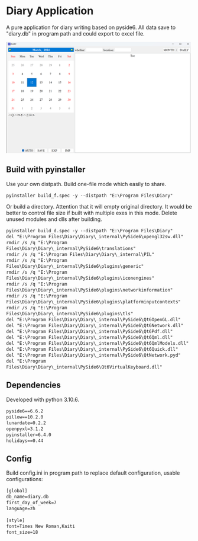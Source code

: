 # **Diary Application**
A pure application for diary writing based on pyside6.
All data save to "diary.db" in program path and could export to excel file.

<img src="diary.png" width="500" height="300">

## **Build with pyinstaller**
Use your own distpath.
Build one-file mode which easily to share.
```
pyinstaller build_f.spec -y --distpath "E:\Program Files\Diary"
```
Or build a directory. Attention that it will empty original directory. It would be better to control file size if built with multiple exes in this mode. Delete unused modules and dlls after building.
```
pyinstaller build_d.spec -y --distpath "E:\Program Files\Diary"
del "E:\Program Files\Diary\Diary\_internal\PySide6\opengl32sw.dll"
rmdir /s /q "E:\Program Files\Diary\Diary\_internal\PySide6\translations"
rmdir /s /q "E:\Program Files\Diary\Diary\_internal\PIL"
rmdir /s /q "E:\Program Files\Diary\Diary\_internal\PySide6\plugins\generic"
rmdir /s /q "E:\Program Files\Diary\Diary\_internal\PySide6\plugins\iconengines"
rmdir /s /q "E:\Program Files\Diary\Diary\_internal\PySide6\plugins\networkinformation"
rmdir /s /q "E:\Program Files\Diary\Diary\_internal\PySide6\plugins\platforminputcontexts"
rmdir /s /q "E:\Program Files\Diary\Diary\_internal\PySide6\plugins\tls"
del "E:\Program Files\Diary\Diary\_internal\PySide6\Qt6OpenGL.dll"
del "E:\Program Files\Diary\Diary\_internal\PySide6\Qt6Network.dll"
del "E:\Program Files\Diary\Diary\_internal\PySide6\Qt6Pdf.dll"
del "E:\Program Files\Diary\Diary\_internal\PySide6\Qt6Qml.dll"
del "E:\Program Files\Diary\Diary\_internal\PySide6\Qt6QmlModels.dll"
del "E:\Program Files\Diary\Diary\_internal\PySide6\Qt6Quick.dll"
del "E:\Program Files\Diary\Diary\_internal\PySide6\QtNetwork.pyd"
del "E:\Program Files\Diary\Diary\_internal\PySide6\Qt6VirtualKeyboard.dll"
```

## **Dependencies**
Developed with python 3.10.6.
```
pyside6==6.6.2
pillow==10.2.0
lunardate=0.2.2
openpyxl=3.1.2
pyinstaller=6.4.0
holidays==0.44
```

## **Config**
Build config.ini in program path to replace default configuration, usable configurations:
```
[global]
db_name=diary.db
first_day_of_week=7
language=zh

[style]
font=Times New Roman,Kaiti
font_size=18
```